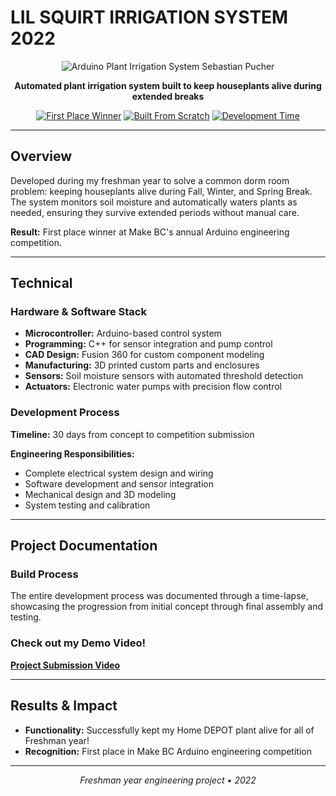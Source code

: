 # LIL SQUIRT IRRIGATION SYSTEM 2022

<div align="center">

![Arduino Plant Irrigation System Sebastian Pucher](./assets/photo.png)

**Automated plant irrigation system built to keep houseplants alive during extended breaks**

[![First Place Winner](https://img.shields.io/badge/Award-First%20Place%20Winner-gold?style=flat-square)](https://bit.ly/arduinosubmissionvideo)
[![Built From Scratch](https://img.shields.io/badge/Status-Built%20From%20Scratch-blue?style=flat-square)]()
[![Development Time](https://img.shields.io/badge/Timeline-30%20Days-green?style=flat-square)]()

</div>

---

## Overview

Developed during my freshman year to solve a common dorm room problem: keeping houseplants alive during Fall, Winter, and Spring Break. The system monitors soil moisture and automatically waters plants as needed, ensuring they survive extended periods without manual care.

**Result:** First place winner at Make BC's annual Arduino engineering competition.

---

## Technical

### Hardware & Software Stack
- **Microcontroller:** Arduino-based control system
- **Programming:** C++ for sensor integration and pump control
- **CAD Design:** Fusion 360 for custom component modeling
- **Manufacturing:** 3D printed custom parts and enclosures
- **Sensors:** Soil moisture sensors with automated threshold detection
- **Actuators:** Electronic water pumps with precision flow control

### Development Process
**Timeline:** 30 days from concept to competition submission

**Engineering Responsibilities:**
- Complete electrical system design and wiring
- Software development and sensor integration
- Mechanical design and 3D modeling
- System testing and calibration

---

## Project Documentation

### Build Process
The entire development process was documented through a time-lapse, showcasing the progression from initial concept through final assembly and testing.

### Check out my Demo Video!

**[Project Submission Video](https://bit.ly/arduinosubmissionvideo)**

---

## Results & Impact

- **Functionality:** Successfully kept my Home DEPOT plant alive for all of Freshman year!
- **Recognition:** First place in Make BC Arduino engineering competition

---

<div align="center">

*Freshman year engineering project • 2022*

</div>
